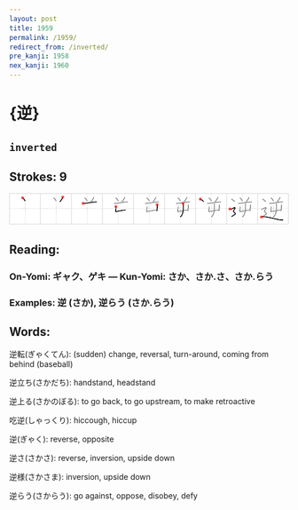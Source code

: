 ```yaml
---
layout: post
title: 1959
permalink: /1959/
redirect_from: /inverted/
pre_kanji: 1958
nex_kanji: 1960
---
```


# {逆}

## `inverted`

## Strokes: 9

<div class="stroke"><img src="../images/E98086.png" /></div>

## Reading:

### On-Yomi: ギャク、ゲキ &mdash; Kun-Yomi: さか、さか.さ、さか.らう

### Examples: 逆 (さか), 逆らう (さか.らう)

## Words:

逆転(ぎゃくてん): (sudden) change, reversal, turn-around, coming from behind (baseball)

逆立ち(さかだち): handstand, headstand

逆上る(さかのぼる): to go back, to go upstream, to make retroactive

吃逆(しゃっくり): hiccough, hiccup

逆(ぎゃく): reverse, opposite

逆さ(さかさ): reverse, inversion, upside down

逆様(さかさま): inversion, upside down

逆らう(さからう): go against, oppose, disobey, defy
